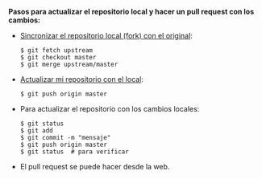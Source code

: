 **Pasos para actualizar el repositorio local y hacer un pull request con los cambios:**
- [Sincronizar el repositorio local (fork) con el original](https://help.github.com/articles/syncing-a-fork/):

      $ git fetch upstream
      $ git checkout master
      $ git merge upstream/master

- [Actualizar mi repositorio con el local](https://help.github.com/articles/pushing-to-a-remote/):

      $ git push origin master

- Para actualizar el repositorio con los cambios locales:

      $ git status
      $ git add
      $ git commit -m "mensaje"
      $ git push origin master
      $ git status  # para verificar

- El pull request se puede hacer desde la web.
